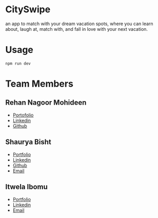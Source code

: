 # CitySwipe
 an app to match with your dream vacation spots, where you can learn about, laugh at, match with, and fall in love with your next vacation.
 
# Usage
`npm run dev` 

# Team Members
## Rehan Nagoor Mohideen
- [Portofolio](https://www.rehanmohideen.com/)
- [Linkedin](https://www.linkedin.com/in/rehan-nagoor-mohideen-6b3156202/)
- [Github](https://github.com/rehan-code/rehan-code)

## Shaurya Bisht
- [Portfolio](https://personal-site-psi-umber.vercel.app/)
- [Linkedin](https://www.linkedin.com/in/shaurya-bisht-6857732b1/)
- [Github](https://github.com/ssbdragonfly)
- [Email](bishtshaurya314@gmail.com)

## Itwela Ibomu
- [Portfolio](https://www.itwela.dev/)
- [Linkedin](linkedin.com/in/itwela/)
- [Email](https://github.com/itwela)
